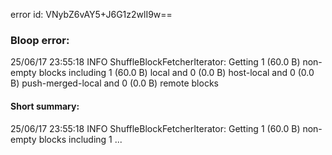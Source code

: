 error id: VNybZ6vAY5+J6G1z2wlI9w==
### Bloop error:

25/06/17 23:55:18 INFO ShuffleBlockFetcherIterator: Getting 1 (60.0 B) non-empty blocks including 1 (60.0 B) local and 0 (0.0 B) host-local and 0 (0.0 B) push-merged-local and 0 (0.0 B) remote blocks
#### Short summary: 

25/06/17 23:55:18 INFO ShuffleBlockFetcherIterator: Getting 1 (60.0 B) non-empty blocks including 1 ...